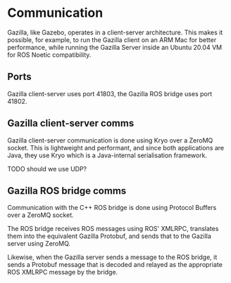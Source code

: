 # Communication
Gazilla, like Gazebo, operates in a client-server architecture. This makes it possible, for
example, to run the Gazilla client on an ARM Mac for better performance, while running the Gazilla
Server inside an Ubuntu 20.04 VM for ROS Noetic compatibility.

## Ports
Gazilla client-server uses port 41803, the Gazilla ROS bridge uses port 41802.

## Gazilla client-server comms
Gazilla client-server communication is done using Kryo over a ZeroMQ socket.
This is lightweight and performant, and since both applications are Java, they use Kryo
which is a Java-internal serialisation framework.

TODO should we use UDP?

## Gazilla ROS bridge comms
Communication with the C++ ROS bridge is done using Protocol Buffers over a ZeroMQ socket.

The ROS bridge receives ROS messages using ROS' XMLRPC, translates them into the equivalent
Gazilla Protobuf, and sends that to the Gazilla server using ZeroMQ.

Likewise, when the Gazilla server sends a message to the ROS bridge, it sends a Protobuf message
that is decoded and relayed as the appropriate ROS XMLRPC message by the bridge.
